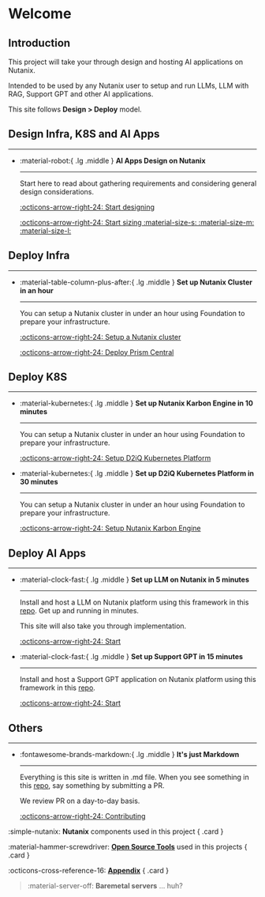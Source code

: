 # Welcome

## Introduction

This project will take your through design and hosting AI applications on Nutanix.

Intended to be used by any Nutanix user to setup and run LLMs, LLM with RAG, Support GPT and other AI applications. 

This site follows **Design > Deploy** model.

## Design Infra, K8S and AI Apps
---

<div class="grid cards" markdown>

-   :material-robot:{ .lg .middle } __AI Apps Design on Nutanix__

    ---

    Start here to read about gathering requirements and considering general design considerations.

    [:octicons-arrow-right-24: Start designing](conceptual/conceptual.md)

    [:octicons-arrow-right-24: Start sizing :material-size-s: :material-size-m: :material-size-l: ](sizing/sizing.md)

</div>

## Deploy Infra
---

<div class="grid cards" markdown>

-   :material-table-column-plus-after:{ .lg .middle } __Set up Nutanix Cluster in an hour__

    ---

    You can setup a Nutanix cluster in under an hour using Foundation to prepare your infrastructure.

    [:octicons-arrow-right-24: Setup a Nutanix cluster](https://nhtd1.howntnx.win/diyfoundation/diyfoundation/)
  
    [:octicons-arrow-right-24: Deploy Prism Central](https://nhtd1.howntnx.win/pcdeploy/pcdeploy/)

</div>

## Deploy K8S 
---

<div class="grid cards" markdown>

-   :material-kubernetes:{ .lg .middle } __Set up Nutanix Karbon Engine in 10 minutes__

    ---

    You can setup a Nutanix cluster in under an hour using Foundation to prepare your infrastructure.

    [:octicons-arrow-right-24: Setup D2iQ Kubernetes Platform](infra/infra_dkp.md)

-   :material-kubernetes:{ .lg .middle } __Set up D2iQ Kubernetes Platform in 30 minutes__

    ---

    You can setup a Nutanix cluster in under an hour using Foundation to prepare your infrastructure.

    [:octicons-arrow-right-24: Setup Nutanix Karbon Engine](infra/infra_nke.md)

</div>

## Deploy AI Apps
---

<div class="grid cards" markdown>

-   :material-clock-fast:{ .lg .middle } __Set up LLM on Nutanix in 5 minutes__

    ---

    Install and host a LLM on Nutanix platform using this framework in this [repo](https://github.com/jesse-gonzalez/nai-llm-fleet-infra). Get up and running in minutes.

    This site will also take you through implementation.

    [:octicons-arrow-right-24: Start](#)

-   :material-clock-fast:{ .lg .middle } __Set up Support GPT in 15 minutes__

    ---

    Install and host a Support GPT application on Nutanix platform using this framework in this [repo](https://github.com/jesse-gonzalez/nai-llm-fleet-infra). 

    [:octicons-arrow-right-24: Start](contributing.md)

</div>

## Others
---

<div class="grid cards" markdown>

-   :fontawesome-brands-markdown:{ .lg .middle } __It's just Markdown__

    ---

    Everything is this site is written in .md file. When you see something in this [repo](https://github.com/nutanix-japan/nai-llm), say something by submitting a PR. 
    
    We review PR on a day-to-day basis.

    [:octicons-arrow-right-24: Contributing](contributing.md)

</div>

<div class="grid cards" markdown>

:simple-nutanix: __Nutanix__ components used in this project
{ .card }

:material-hammer-screwdriver: [__Open Source Tools__](tools/tools.md) used in this projects
{ .card }

:octicons-cross-reference-16: [__Appendix__](appendix/appendix.md)
{ .card }

> :material-server-off: __Baremetal servers__ ... huh?

</div>